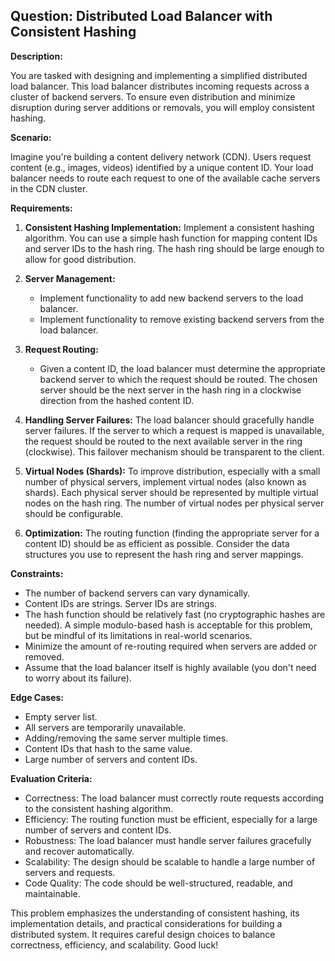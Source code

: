 ## Question: Distributed Load Balancer with Consistent Hashing

**Description:**

You are tasked with designing and implementing a simplified distributed load balancer. This load balancer distributes incoming requests across a cluster of backend servers. To ensure even distribution and minimize disruption during server additions or removals, you will employ consistent hashing.

**Scenario:**

Imagine you're building a content delivery network (CDN). Users request content (e.g., images, videos) identified by a unique content ID. Your load balancer needs to route each request to one of the available cache servers in the CDN cluster.

**Requirements:**

1.  **Consistent Hashing Implementation:** Implement a consistent hashing algorithm. You can use a simple hash function for mapping content IDs and server IDs to the hash ring.  The hash ring should be large enough to allow for good distribution.

2.  **Server Management:**
    *   Implement functionality to add new backend servers to the load balancer.
    *   Implement functionality to remove existing backend servers from the load balancer.

3.  **Request Routing:**
    *   Given a content ID, the load balancer must determine the appropriate backend server to which the request should be routed.  The chosen server should be the next server in the hash ring in a clockwise direction from the hashed content ID.

4.  **Handling Server Failures:** The load balancer should gracefully handle server failures. If the server to which a request is mapped is unavailable, the request should be routed to the next available server in the ring (clockwise). This failover mechanism should be transparent to the client.

5.  **Virtual Nodes (Shards):** To improve distribution, especially with a small number of physical servers, implement virtual nodes (also known as shards). Each physical server should be represented by multiple virtual nodes on the hash ring.  The number of virtual nodes per physical server should be configurable.

6.  **Optimization:**  The routing function (finding the appropriate server for a content ID) should be as efficient as possible.  Consider the data structures you use to represent the hash ring and server mappings.

**Constraints:**

*   The number of backend servers can vary dynamically.
*   Content IDs are strings. Server IDs are strings.
*   The hash function should be relatively fast (no cryptographic hashes are needed).  A simple modulo-based hash is acceptable for this problem, but be mindful of its limitations in real-world scenarios.
*   Minimize the amount of re-routing required when servers are added or removed.
*   Assume that the load balancer itself is highly available (you don't need to worry about its failure).

**Edge Cases:**

*   Empty server list.
*   All servers are temporarily unavailable.
*   Adding/removing the same server multiple times.
*   Content IDs that hash to the same value.
*   Large number of servers and content IDs.

**Evaluation Criteria:**

*   Correctness: The load balancer must correctly route requests according to the consistent hashing algorithm.
*   Efficiency: The routing function must be efficient, especially for a large number of servers and content IDs.
*   Robustness: The load balancer must handle server failures gracefully and recover automatically.
*   Scalability: The design should be scalable to handle a large number of servers and requests.
*   Code Quality: The code should be well-structured, readable, and maintainable.

This problem emphasizes the understanding of consistent hashing, its implementation details, and practical considerations for building a distributed system. It requires careful design choices to balance correctness, efficiency, and scalability. Good luck!
